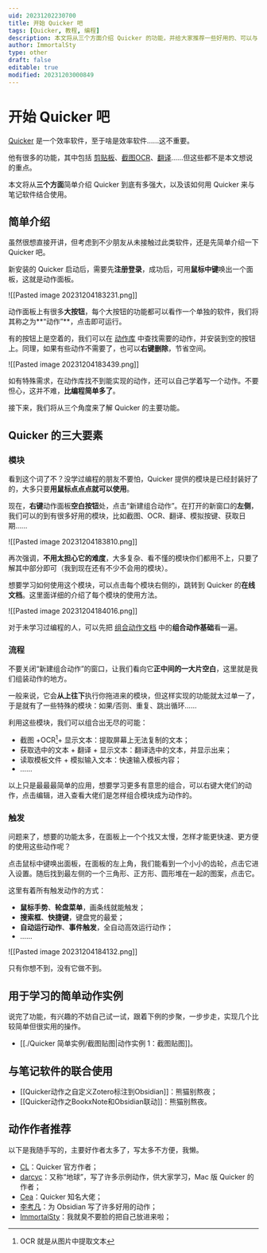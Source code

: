 ```yaml
---
uid: 20231202230700
title: 开始 Quicker 吧
tags: [Quicker, 教程, 编程]
description: 本文将从三个方面介绍 Quicker 的功能，并给大家推荐一些好用的、可以与 Obsidian 搭配使用的 Quicker 动作。
author: ImmortalSty
type: other
draft: false
editable: true
modified: 20231203000849
---
```


# 开始 Quicker 吧

[Quicker](https://getquicker.net/) 是一个效率软件，至于啥是效率软件……这不重要。

他有很多的功能，其中包括 [剪贴板](https://getquicker.net/Sharedaction?code=9ec53d43-5539-4571-6886-08d8c752bfcb)、[截图OCR](https://getquicker.net/Sharedaction?code=ba82e11a-f845-4ca3-44ee-08d690b5076c)、[翻译](https://getquicker.net/Sharedaction?code=04393db9-f4bc-4871-7fb6-08db2506d1ed)……但这些都不是本文想说的重点。

本文将从**三个方面**简单介绍 Quicker 到底有多强大，以及该如何用 Quicker 来与笔记软件结合使用。

## 简单介绍

虽然很想直接开讲，但考虑到不少朋友从未接触过此类软件，还是先简单介绍一下 Quicker 吧。

新安装的 Quicker 启动后，需要先**注册登录**，成功后，可用**鼠标中键**唤出一个面板，这就是动作面板。

![[Pasted image 20231204183231.png]]

动作面板上有很多**大按钮**，每个大按钮的功能都可以看作一个单独的软件，我们将其称之为**“动作”**，点击即可运行。

有的按钮上是空着的，我们可以在 [动作库](https://getquicker.net/Share/Recommended) 中查找需要的动作，并安装到空的按钮上。同理，如果有些动作不需要了，也可以**右键删除**，节省空间。

![[Pasted image 20231204183439.png]]

如有特殊需求，在动作库找不到能实现的动作，还可以自己学着写一个动作。不要怛心，这并不难，**比编程简单多了**。

接下来，我们将从三个角度来了解 Quicker 的主要功能。

## Quicker 的三大要素

### 模块

看到这个词了不？没学过编程的朋友不要怕，Quicker 提供的模块是已经封装好了的，大多只要**用鼠标点点点就可以使用**。

现在，**右键**动作面板**空白按钮**处，点击“新建组合动作”。在打开的新窗口的**左侧**，我们可以的到有很多好用的模块，比如截图、OCR、翻译、模拟按键、获取日期……

![[Pasted image 20231204183810.png]]

再次强调，**不用太担心它的难度**，大多复杂、看不慬的模块你们都用不上，只要了解其中部分即可（我到现在还有不少不会用的模块）。

想要学习如何使用这个模块，可以点击每个模块右侧的ℹ，跳转到 Quicker 的**在线文档**。这里面详细的介绍了每个模块的使用方法。

![[Pasted image 20231204184016.png]]

对于未学习过编程的人，可以先把 [组合动作文档](https://getquicker.net/KC/Help) 中的**组合动作基础**看一遍。

### 流程

不要关闭“新建组合动作”的窗口，让我们看向它**正中间的一大片空白**，这里就是我们组装动作的地方。

一般来说，它会**从上往下**执行你拖进来的模块，但这样实现的功能就太过单一了，于是就有了一些特殊的模块：如果/否则、重复、跳出循环……

利用这些模块，我们可以组合出无尽的可能：

- 截图 +OCR[^1]+ 显示文本：提取屏幕上无法复制的文本；
- 获取选中的文本 + 翻译 + 显示文本：翻译选中的文本，并显示出来；
- 读取模板文件 + 模拟输入文本：快速输入模板内容；
- ……

以上只是最最最简单的应用，想要学习更多有意思的组合，可以右键大佬们的动作，点击编辑，进入查看大佬们是怎样组合模块成为动作的。

### 触发

问题来了，想要的功能太多，在面板上一个个找又太慢，怎样才能更快速、更方便的使用这些动作呢？

点击鼠标中键唤出面板，在面板的左上角，我们能看到一个小小的齿轮，点击它进入设置。随后找到最左侧的一个三角形、正方形、圆形堆在一起的图案，点击它。

这里有着所有触发动作的方式：

- **鼠标手势**、**轮盘菜单**，画条线就能触发；
- **搜索框**、**快捷键**，键盘党的最爱；
- **自动运行动作**、**事件触发**，全自动高效运行动作；
- ……

![[Pasted image 20231204184132.png]]

只有你想不到，没有它做不到。

## 用于学习的简单动作实例

说完了功能，有兴趣的不妨自己试一试，跟着下例的步聚，一步步走，实现几个比较简单但很实用的操作。

- [[./Quicker 简单实例/截图贴图|动作实例 1：截图贴图]]。

## 与笔记软件的联合使用

- [[Quicker动作之自定义Zotero标注到Obsidian]]：熊猫别熬夜；
- [[Quicker动作之BookxNote和Obsidian联动]]：熊猫别熬夜。

## 动作作者推荐

以下是我随手写的，主要好作者太多了，写太多不方便，我懒。

- [CL](https://getquicker.net/User/Actions/3-CL)：Quicker 官方作者；
- [darcyc](https://getquicker.net/User/Actions/95689-darcyc)：又称“地球”，写了许多示例动作，供大家学习，Mac 版 Quicker 的作者；
- [Cea](https://getquicker.net/User/Actions/113342-Cea)：Quicker 知名大佬；
- [李考凡](https://getquicker.net/User/Actions/478204-%E6%9D%8E%E8%80%83%E5%87%A1)：为 Obsidian 写了许多好用的动作；
- [ImmortalSty](https://getquicker.net/User/Actions/514368-ImmortalSty)：我就臭不要脸的把自己放进来啦；

[^1]: OCR 就是从图片中提取文本